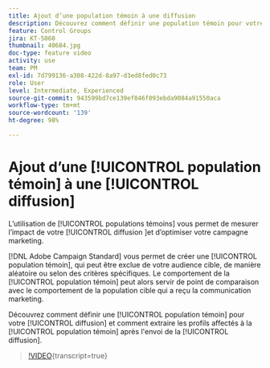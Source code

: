 ```yaml
---
title: Ajout d’une population témoin à une diffusion
description: Découvrez comment définir une population témoin pour votre diffusion et comment extraire les profils affectés à la population témoin une fois la diffusion envoyée.
feature: Control Groups
jira: KT-5060
thumbnail: 40684.jpg
doc-type: feature video
activity: use
team: PM
exl-id: 7d799136-a308-422d-8a97-d3ed8fed0c73
role: User
level: Intermediate, Experienced
source-git-commit: 943599bd7ce139ef846f093ebda9084a91550aca
workflow-type: tm+mt
source-wordcount: '139'
ht-degree: 98%

---
```


# Ajout d’une [!UICONTROL population témoin] à une [!UICONTROL diffusion]

L’utilisation de [!UICONTROL populations témoins] vous permet de mesurer l’impact de votre [!UICONTROL diffusion ]et d’optimiser votre campagne marketing.

[!DNL Adobe Campaign Standard] vous permet de créer une [!UICONTROL population témoin], qui peut être exclue de votre audience cible, de manière aléatoire ou selon des critères spécifiques. Le comportement de la [!UICONTROL population témoin] peut alors servir de point de comparaison avec le comportement de la population cible qui a reçu la communication marketing.

Découvrez comment définir une [!UICONTROL population témoin] pour votre [!UICONTROL diffusion] et comment extraire les profils affectés à la [!UICONTROL population témoin] après l&#39;envoi de la [!UICONTROL diffusion].

>[!VIDEO](https://video.tv.adobe.com/v/40684?learn=on){transcript=true}
